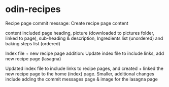 # odin-recipes
Recipe page commit message: 
Create recipe page content 

content included page heading, picture (downloaded to pictures folder, linked to page), sub-heading & description, Ingredients list (unordered) and baking steps list (ordered)

Index file + new recipe page addition: 
Update index file to include links, add new recipe page (lasagna)

Updated index file to include links to recipe pages, and created + linked the new recipe page to the home (index) page. Smaller, additional changes include adding the commit messages page & image for the lasagna page